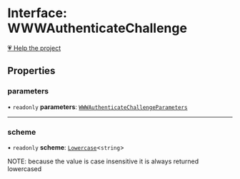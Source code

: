 # Interface: WWWAuthenticateChallenge

[💗 Help the project](https://github.com/sponsors/panva)

## Properties

### parameters

• `readonly` **parameters**: [`WWWAuthenticateChallengeParameters`](WWWAuthenticateChallengeParameters.md)

***

### scheme

• `readonly` **scheme**: [`Lowercase`](https://www.typescriptlang.org/docs/handbook/2/template-literal-types.html#lowercasestringtype)\<`string`\>

NOTE: because the value is case insensitive it is always returned lowercased
